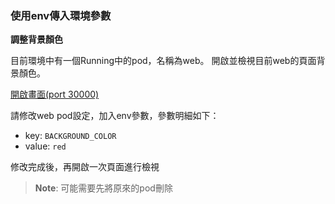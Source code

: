 
### 使用env傳入環境參數

**調整背景顏色**

目前環境中有一個Running中的pod，名稱為web。
開啟並檢視目前web的頁面背景顏色。

[開啟畫面(port 30000)]({{TRAFFIC_HOST1_30000}})

請修改web pod設定，加入env參數，參數明細如下：
- key: `BACKGROUND_COLOR`
- value: `red`

修改完成後，再開啟一次頁面進行檢視

> <strong>Note</strong>: 可能需要先將原來的pod刪除